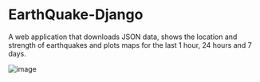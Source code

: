 # EarthQuake-Django
A web application that downloads JSON data, shows the location and strength
of earthquakes and plots maps for the last 1 hour, 24 hours and 7 days.

![image](https://user-images.githubusercontent.com/122234066/219531889-13d16997-924f-4d66-b4f4-956edf0fb535.png)
